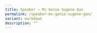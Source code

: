 ```yaml
---
title: Speaker – Ms Genie Sugene Gan
permalink: /speaker-ms-genie-sugene-gan/
variant: markdown
description: ""
---
```

